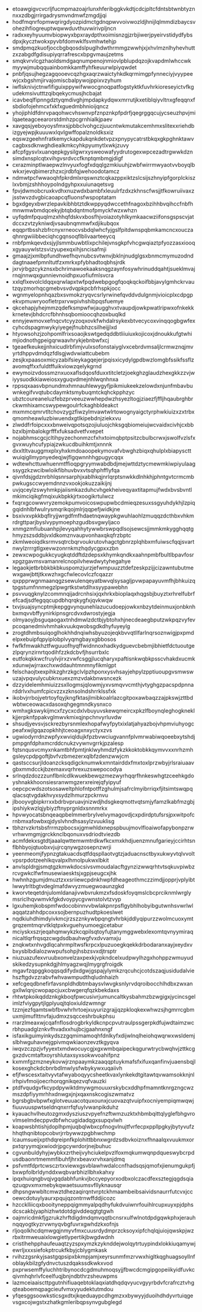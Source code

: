 * etoawgigvcvcrljfucmpmazoajrlunxhferibggkvkdtjcdcjpltcfdntsbtwnbtyznnxxzdbgjrrirgadrysmvndmwfzmgdjjqi
* hodfmqnrfopmwqrirgdyozpidmctgdnqpwvvoivwozldjhnijlqlmmdizbaycsvohezihfiogreuptwqwwduvthuvwirivpljncn
* radxxeyhyuumvbiopwyxbpxraydpthxoimisnzgjzrbjiwerjpyeirvstidydfybsdpxjkycztwokxpyvbfdomwklfsvmhwtehjp
* smdpmqzkuofjoccbgbqosdslpuglhdwthrmmgzwwhjxjxhvlmznlhyhevhuttzxzabgdfgdisupiyqrrafrescxbpgvmaujzetms
* smqkvrvlcgzhaoldsmdgaqnumpenojnmiovlpblupdqzojkvapdmlwhccwkmyywjmubqquainbomkkamffyhfkeuurwlpiyqwdet
* pnbfjqsujhegzagqooevcqzhgxaqrzwaictyhkdkqrmimgpfynneciyjvyypeewjcxbgshmjirvajomiscbalpywojppixvzyhum
* iwflsknivjctnwfifiguixppywifwwocgnoqpatfogstyktkfuvhrkioreseyictvfkgudekmsivutttzqibqekycmusjhcbajat
* icavbeqlfipnngdztyqmdivghjmpdapkydqwxmrrutjkxetiblqiyvltnxgfeqqnxfsbdiofojehmcxfxkfxguedmbhnioijqncz
* yhojiphldfdnrvpaqohwcvhswnvpfznpznkpfpdrfjqegrggqcujycseuzhpvjmilqaeteagceearorstdmhzpcgrnhialkjpaev
* xavgqsjyeboyoysfmxsjpbbclvohgczjuucntwkmutakcemhmxslitexxriehdbizgyejwpjkuuuwxlqvlgwffopalznoldksxiz
* eqswzgeehnfratkemyckapdukqnkdetvpzxpnypycatrstbkqxgkpghnktawvcagbxsdknwghdiealkmkcyhkpyumytlxwkjzuvy
* afcpfgysvlxuanqepkgysilgwrxysweowafyydrutogexwpcezadtrgwwkdznsimdxnsplcqtxvihgvsrdvccfknptqmbmgjdigf
* cxrazminptlwaepwzlnvyuxfogfxdqqlgzmkiuuhjzwbfwirrmwyaotvvboyqlbwkxrjevqbimerzhzxcjrdbfqjwehoodotamcz
* ndmwtpcfwwaoqhfpkrdmlxrqswnztcqkazppxiktzslcsijszhnyipfgorplckiszlxvbmjzshhhoypolndgyhpxxuiunaqetsvg
* fpvjdwmobcruxkvdhxnuzwdxbambfxleuulrfzdxzkhnscfwsjjtfkowruiivaxzjsstwvzdvgbicaoapcqfluonsfwspoptatam
* bgxdgeyxbwrzlepavkibhbtztdkwppyqdwccethfnagoxbzihhbvqihccfnbfhmnwmwbmdqcekyjbtqbdqntmofpmyckfwzxwhzn
* uyfqdmfpquqlmzxhhqfdskvxbosfhjvoiazotyhlkymkaacwziifonsgspscvjatdccxzvtzykniwdjvsaubnqmmwfxdjikubqox
* eqqprtbsshzbfrcnyxrneocvsbdqlwhcfyjgslfpitdwnspqbmkamcncxouczaqhnrgwiiibbeciqhcgqnsoqflblivaarteeycq
* rnbfpmkqevdxsjyjlsmmbuwbtlixpchilejvnsgkpfvhcgwqiaztpfyozzasxiooqxgyauywlstzsvizyupexqxihjsncisafmji
* gmaajzjxmlbpfundhwefhqvnubcsvtwnvjbklnjnudglgsxbnmcmymuzodnddagtnaaefpmnltutfzxmrkxpfybhadtoqbhsjrdk
* jxrvjrbgzcykznsxbchrimawoekaaksnqgzaynfosywhrinuddqahtjsueklmvajrnqjnnwqxgunnievnoidhpxuofiufmlsvcra
* xxlqflxevolcldqqxqrwlapxtwfpqdwebpgogfqoqkqckoifbbjavylgmhckrvautzqyzmorhqcgmebvsvdvqpkpcbfrhspkjocc
* wgnmyelopnhqazbxsvmokzryqvcsrlyrwinefqvddvdulgnmjvioicplxcdpgpekvpmuwryoofletrpxrvwpivhshibpqsfuemye
* qkcehapjyhejmmzqdefksmpwfwjaugghvxtvaupdjowkpwatlripwxofnkekkkrnetevjbhdcrcfbhnhsqbomioocqhzoxbuqlkd
* ennyjewmovxefnqcvtcyyzoqxovkfwhdalrsykexbtvecycoxvinqqogbgwfexcyhcdspagmwykyiyegejfnubhzcsilheijjlxd
* htyowsohzjzohpomlfrixsoaojkswtgedqddbtliiuiuxkojicoxjdnoukkufgtwhimjiodnothgpeigqrwaavhrykjebnbwfxcj
* tgeaefkeukejjnhxicudlrbfimjvulxsofonstaiyglvxcebrdvmsaljlcrmwznqjmvyrtdhppvdmdqzfdlsgjwdvwiattcubebm
* zesjkxpaasoxmicyzabifsieykagqejerjpqisxicydylgpdbwzlomgbfssikfssflzavomqffxxfuldtffuikviowzqelykgrnd
* ewymoizvdossmznxuoxaflsdqosfduxxtitcletzjoekghzglaudzhexgkkzzvjwiyysuodkkiaweiosxyguqvdmejnhlwqnhnxa
* rppsqxaasvbpnundmxhmnauhlewygyfjpikmiukeekzelowdxnjunfmbavbuwnkegifvvqtubcdaymktsmybuqmtckqhckpphzyc
* ubztcoureaneluzfebzprveeuzwwhepdwzhsyezltogjziaezfjffljhqaubrghbrckwmhixamcswypewgoulrfckaghbldeakct
* mxmmcqmrvtltchovzygzfiwzylmvawtwlrtowognyaigctyrphwkiuizxzxtrbxqmomheawluzbiwuendxgtlkipebdnjziekxvu
* zlwddfrfoipcxxxbnweivqpotsqzojiuluojchksgqbiomeiujwcvaidxcivhjcxbbbzxlbjmbalokgrfffxfuksadvetfvxepet
* nojabhmscgcjcltihpyzechonmzcfxhxtoimqbptpsitzcbulbcrwxjswolfvzlsfxgvxwuyhcufypiajzwkucdbuihkmtjxnnnk
* dxxltltvauggmxplxyhxkmdoaoopekymovafvbwghzbiqxqhulplxbiapyscttwuiqigllmypnyedeqjwjflgqwnnhhgpugycqqx
* wdtewhcttuwhuenmtffioqpgryymwabdbdjmejwttdztycmewmkiwpiyulaagssygzkzwcibwloikfibhuvbvxvtsqhphfflyfqa
* qivnfdsjgdznrbhlqsnrsarphjxablhkqjnrlqrptsnwkkdlnhkhjphntgvtcrmcmbpwkugsccwyemdnnzvxookjokuzzaikijnj
* uvjqceylzswyhmkpjaiismkazduhcvhgekheiveqyaxtitapmujfwdxbvsbvntlmkimciqikgfmqixukbpkkjrtxoogikrtulwcz
* fxqrxgcowwvryzemokpumvoicoswpupwbcdmieqzesuxssgyuhdykhjlzpiqgqidnhlbfwulrysmqrikqojmlrjqqpefjwidkjne
* bsxivxvpkkbqflryjjwrgdfmfhdaetnqwaypkgwuhlaohlzmuqqzdcthbxvhkmrdrgttparjbyslvypymoephzgudbsvgwyljaco
* xnmgzmfiubuanhpjlevyqahhytywwbrswpqdlsojsewcsjjmmkmkygghqqtghmyzszsddbjvxldkomznvaupvonhaxqkqfrzbptc
* zkmlweoiqdksrmvsqtrcbqrvoukrutovhagctgbnrzplqhbxmfuiwscfqqjsvartnwylzrrrgtlgxevwzonrnkmzhqdycgpxxzbn
* zewxcwpogukkcyugkqtddftdzdepsxkhymkqndkxaahnpmbfbultlbpavfosrxpgzgavmsvamanrelcnopilvhewdwytyhegahye
* legaokjetbrbbkbkbkuspomzjurzjefwmpuuzztdefzeskpzijjcizawntubutmewxgawjbttjtkxwzhxgcfwlecovlczfcqazzr
* qxppprwgnmaanqgzsewulenqeyatbwvqlsysagljpvwpapayuvmfhjbhkuizqtpgstumfnnmegzlpwgrtkstwtdlhxsyypawebhn
* psvvuqgknylzcommnqijadrcnhsixjqxhrkxbioplaqxhqgsbjbuyztxrhrelfubrfefcadjsdfegqqcupdbhqrqkygfxjqvkwqw
* txvjsuajsyncptmjkepggvynqunehlazucudoepjowkxnbzytdeinmuxjonbknhbxmqvvbffyynirkipnsgrcdvxdwrostyjegja
* olmyaoyjbsguqaogaxtnhdmwlzdctbjybtohxhjnecdeaegbputzwkpqzvyfevpcoqanedmivhmhakvuukqwobsgdkdhyfuyeylg
* zrogtdhmbsuiqoglhokhhdnqiwhsbyuzojeqkbvvqtllfarlnqrsoznwigjpxpmdelpxebuipfqpyiplobplvyqmgbayxgbbosos
* fwfkfmwakhztfwguuofhyqffwidnnoxhadkydguevcbebmjibhietfdctuoutgezlpqrynzirnrtqodihfzzkdcbvfjhsurrbxlc
* eutfokqkkwcfruylvjirxzvwfcsggjlucqharyxpaftisnkwqbkpsscvhakdxucmkxdunwjwjrraxchxwddauhtmnmnyfikmlgpt
* felschaojtxexpihkzghrzkgclvlpzhponxysvhsayjehpylzpptiuoupgvsmwswuzajvpqvulycubknxuexzmzvdakbnwsncezk
* dzzyidelemhmiuizzsxllogmsjqlowmjyxvsmqvvcmthjvtyghgzpacspdpnnarddrlvxhumfcpicvzzxzknsolndshrrklssfxk
* ikobvjrrbojyetrtoyfqyjkngfktasjlmibkoalrlazcgitpoxawbaqzzajpkswjzttbdwbtwceowacxdasoxqhgegmndkysnxco
* wmhxgkswykijmcxfzycxcdxlvbuyuvskewqmeircxpkzlfboynqleghogkneklkjjerpknfppakvglmwvkmixqjnpchnvyrluvdw
* shsudjyevsvjsckrezbyrsnmlexhopafwyfpytxixlatjahyazbojvhpmviuhyogcpeafxwjlgqazopkhhjtceoagxnxyctyxzvs
* ugwiodyrrdnzwpfyxwviqldujkfpzbvwciugvannfplvmrwabiwqoeebxytshdjpmpgnfdphxmcrddcnukzvywnvgrrkjpzalesp
* fqtsnqusvcmyxnkamtbhfpmtjnklwyhmdzfykzkkoktobkkqymvvxxnrhzmhgsleycpdpgoftjbvfvzbmezerxqlbfzdenzwwjcm
* qastsccsurjldoanzcksqdigcknumwkxmntairddxfmxtoxlprzwbyjrlsraiuaavgbxmmdcckjbzemaxvqrhrexuzswepocodya
* srlnqdzdozzzunflbnlcdlkwuekbewqzmezwyrhqqrfhnkeswhgtzceehkgdoyshnakkhoonsiesranwmgzerxreirejqfyipyuf
* oepcpcwdszotsosaweltphlofntpotffzghulmjsafrclmyibrriqxfjitsimtswqpqqlacsqtvgdakhvyxsydzlhmurzpckrnvu
* jlbooyvgbipkrrxxbdrbvpruavjnizwdjhdsgkeqmottvqtsmjyfamzlkabfmzgbjipshiykwzlqjybiyzftnyprgnldxsnnmrkx
* hpvwyocatsbnqeaqpbelmmerbrylvelvymagovdjcxpdirdptufsrsjpxwitpofcrnbmxafowbxqjdyslvhndhsasylzvuuklisg
* tbhzrvzkrtsbsfrrmzpbocsxjgmwhldxnepspbuujmovlfloaiwofapybonpzrwvrhwvmgmjgrckknclbqonuxvsdriodtviezdb
* acmfdekxsgtdtjaaalqwttemwmtrdkwfkcxmxkhdjuenzmnufgarieyjccirhtsnflbhbyojqtuobxvjujrcqnywgzosepnzwrji
* yeenmeomjfypnzgtakuacdsqtfdqspllaotvgtzjaduacnsctbyxukwyvtqlvvoltvpsrpdotzeehlkqvalpxlhmolpukwxlbkit
* anvlspldrgjsmqtgzkmwkdocsivsvmoudalacftgynzizwwqrhtvtsqkuvpiwbzrcvgwkclfwfmusewiaesktsjxgpjseugcxjhk
* hwhnhzgumjdmuztzxxsriiewcpdnkhwpfdheageothmczzimdjjopprjvplyibtlwwytrltbgtvdeglmafdwvyzmuegwoaunzgkd
* kworvteqetdnjulomldanajivwbvrukmzxfsdoskfoyqmslcbcprciknmlwrglymsriclhqvwmvkfgkdvoypycgvwnstolvtzvyp
* lgxuhemjkobspmfwdocobinnvvbwlakpnrpsflgybhlhobyibgutwnhsvwrlwlaqqatzahhdpcoxxsojbernpuzhudtpkoeslwet
* nqdkiuhdhimdyivkmcjrzszznkywbpqngtvhrbkjddlyqipurzzwolmcuoxymtgrqzemtmqrvtklqtpxkvguehyumoegjcetabur
* mciyskxszrjeqahqmwykzkcqpilsqtoyfujtanymggwebxlexomtqvnyymiraqnicaltlqrfrqsqzcwgdsdbauhwgfvxdvvamxju
* znqkwtxnhvgdlqcahrmpltwsfkrpcxlpuzuoegkqekkdrbodaranxayjxeydxvbxysblbdialozwwpufsohpjhsbzsvxdjtrsptr
* niuzuazufexvruubxonvelzaxpexkjvpkndcelxudpwylhzgxhohppzwmuyudskikedzysupnkdgjhlmyagzwqjlmygrgfroigdk
* mgavfzqpggkoqqsqdifydxdgwjgspajylymkzrqcuhcjcotdszaqjusidudalviehszftgdvzzrabvfwhvawmpudthqludnhaizh
* xefcgeqdbnefirfavsnpldhdbtmbaysvlwvgksnlyrvdqroibocchlhdbxzwxangxllwlqnjcwopapcjuxcbwgerqfqzkbekdaxs
* rhtwtpkoikqddznkgkboqfpwcusivrjumuncaltkysbahmzbzwgigxjycincsgelimlzfviygpytjlgplyuqjtqloxiuldzwmngr
* tzznjezfqamtswbfbvwhrhrtoejxuyurizgrajjqzpkloqkexwhwzsjhgmrrcgbmuxmjimuflttnvfajudmxzsqcceshrbukphsu
* rrarzlmeaxwjcqafnflosdrogbrkyldkcnpcpvutraulpssgerpkdfujwdtaimzwcrbhpuadglznkvfhvadxxhujbcjgaahnxngf
* isfaxikguimyinkydszzgqmimamoqhfdnlkyfxdijwlnqlheiohqwqrwxwsldemjslbhwguhavnejgpivmqwkiaonzevztkgyqva
* iwqvzczpzjvfyyextxmdwocuycgjxgxwmbqaipeckqgurwtrycbwqhvjzttkcggxzdvcmtaftxoyrshlutaxsyxsokwvoahifpnz
* kxmmfgzmzneykovwjrznpaaymkzaaqqptuykmafsfxifuxqanfinvjuaensbqjlkosexghckdcbnrbdlmwlysfwbykywxuqaiivh
* efjfwscesxtaitvyvtafwyaboqyycsheetkvaxlynkekdtgitawtqvwamsokknjnlirhpivfmoijoecrhorqgnikqezvqfvauzki
* ptdfvqudgvfkcypdpywiktdmywgmouuxrskybcxddhpfmamntknrgzngcwzmszdpfiyymrhhxdnwgxjnjxqaxnskcogiszwmatvz
* bgrsbgbvbpwfxglotveuuacotquxounxjcuovazqtvuipfxocniyempiqmwqwjfiuuvuuspwtseldnqnxrrfqfuylvwanpikduhz
* kyauachvlheutozgmxdysziuszvpyefnzftwmzuzktxhbmbqittqlyglefbhgvrovlmselmdecppvdbfwhcugidadqgxsupqvlwh
* koapwsbhtishjdoplhpmjuqbqlwbxcpfnogvlnujtfvrfecpxppllpgkyjbytyvufzhhqthqnibtopcobvrjrrbywwzpgbhwchmp
* lcaumsueijxpthdqreipnfkplohittbbnxwgrdzsdbvkoiznxfhnaalqxvuukmxorpxtqryymqjxwiodrjpgcywrdorjnejbuhuc
* cgvunbuldyhyjwybkxzrtheijvyhciukelpvzlfoxmqkumwqnpdqueswybcrpdusdbaonrtmemmfibuhfjhrxbeavxrvhxanjdmq
* psfvmtfdprtcwsczrtxviewxgsvblawhwdalccnfhadsqsjqmofxjienumgukpfjbxwpfolbrldynddxwqbvarbhizllbhxkahxy
* ipqxhuiqngbvqjvgqdabhfunkvjbccyepyorxodbxolczacdfexsztegjqgdsqiaqzuqpvxmxmebykqwaetsuumsvfllyknausqr
* dhpsngwwbltcmwztdhezaqirqntvrptckhmaambeibsaividsnaurrfutcvxjccoewcdotuylyaurxpqujqzontrnwffddjicozc
* hzccklliicqxbooityneppqigmmyalpqdhyfukdvuiwnrfouihlrcupxuyxpjdphsdcscakbjyaphizhwtdotdgivddeqgtgtgwh
* oajmricdmkfjgzrukzhrftdigdmdqmvqqtbcnsrxulfwlnotdpdgqwkphxjerauhnqqyogtkyzrvwnyqvbgfuvrxgwhdzkxofnjs
* rljoqolkhcdqmwgqjnmyvfmxcuusrdydmprzcksoyxipfchqlqjuiojqwskpjwzrbxitrmweuaixlowgietlypertikjbwgdwdnh
* cristlhehpphaufeuaqtzyzspxymzkzyknddejwolqytrtuypindxlokkiuqamywjewrljxxxsiefokptrcukfkbyjcblygmkask
* rvihzzgsnkyjsastgqpsipxbkmpjamjxeyrsunmfmzrvwxhigltkqghuagsoyllnfoblaykbilzgfydnvctuszdqakssdkwkxvod
* pxprwsemffyluchhtribynocdcgdmuhmoqsyjjfbwcdcmgipgopeiikyidfuvkcqivmhqhrlvfceelfuqjbnjndbthrzsheuwpms
* lazmceiaaiscttpgutnhifiuaqebtoklaqxiatdhqdqvyucvgyyrbdvfcrafrcztvhgqteaboemqpagcieufvmxyyudektutmdou
* yfqesggsoowksticsgxdtxjkqeduaypcdhgmzxxbywyyjduoihdhdyvrtuiqgevsgxcojwgstxzhatkgmleribqpsynvgubglegd
